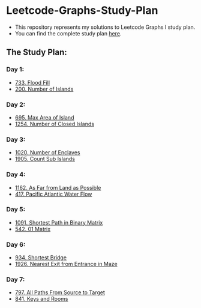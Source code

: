 # Leetcode-Graphs-Study-Plan
- This repository represents my solutions to Leetcode Graphs I study plan.
- You can find the complete study plan [here](https://leetcode.com/study-plan/graph/).
## The Study Plan:
### Day 1:
- [733. Flood Fill](https://leetcode.com/problems/flood-fill/)
- [200. Number of Islands](https://leetcode.com/problems/number-of-islands/)
### Day 2:
- [695. Max Area of Island](https://leetcode.com/problems/max-area-of-island/)
- [1254. Number of Closed Islands](https://leetcode.com/problems/number-of-closed-islands/)
### Day 3:
- [1020. Number of Enclaves](https://leetcode.com/problems/number-of-enclaves/)
- [1905. Count Sub Islands](https://leetcode.com/problems/count-sub-islands/)
### Day 4:
- [1162. As Far from Land as Possible](https://leetcode.com/problems/as-far-from-land-as-possible/)
- [417. Pacific Atlantic Water Flow](https://leetcode.com/problems/pacific-atlantic-water-flow/)
### Day 5:
- [1091. Shortest Path in Binary Matrix](https://leetcode.com/problems/shortest-path-in-binary-matrix/)
- [542. 01 Matrix](https://leetcode.com/problems/01-matrix/)
### Day 6:
- [934. Shortest Bridge](https://leetcode.com/problems/shortest-bridge/)
- [1926. Nearest Exit from Entrance in Maze](https://leetcode.com/problems/nearest-exit-from-entrance-in-maze/)
### Day 7:
- [797. All Paths From Source to Target](https://leetcode.com/problems/all-paths-from-source-to-target/)
- [841. Keys and Rooms](https://leetcode.com/problems/keys-and-rooms/)
